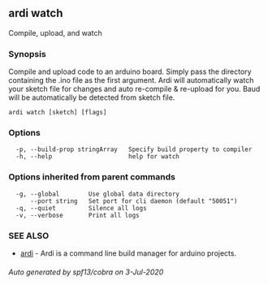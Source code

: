## ardi watch

Compile, upload, and watch

### Synopsis


Compile and upload code to an arduino board. Simply pass the directory containing the .ino file as the first argument. Ardi will automatically watch your sketch file for changes and auto re-compile & re-upload for you. Baud will be automatically be detected from sketch file.

```
ardi watch [sketch] [flags]
```

### Options

```
  -p, --build-prop stringArray   Specify build property to compiler
  -h, --help                     help for watch
```

### Options inherited from parent commands

```
  -g, --global        Use global data directory
      --port string   Set port for cli daemon (default "50051")
  -q, --quiet         Silence all logs
  -v, --verbose       Print all logs
```

### SEE ALSO

* [ardi](ardi.md)	 - Ardi is a command line build manager for arduino projects.

###### Auto generated by spf13/cobra on 3-Jul-2020
